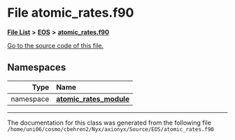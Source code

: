 
# File atomic\_rates.f90


[**File List**](files.md) **>** [**EOS**](dir_2a6406f09975eea078703cc63b0e3416.md) **>** [**atomic\_rates.f90**](atomic__rates_8f90.md)

[Go to the source code of this file.](atomic__rates_8f90_source.md)












## Namespaces

| Type | Name |
| ---: | :--- |
| namespace | [**atomic\_rates\_module**](namespaceatomic__rates__module.md) <br> |















------------------------------
The documentation for this class was generated from the following file `/home/uni06/cosmo/cbehren2/Nyx/axionyx/Source/EOS/atomic_rates.f90`